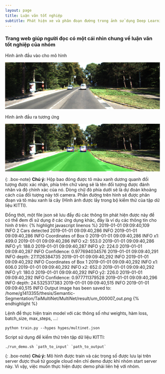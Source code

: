 ```yaml
---
layout: page
title: Luận văn tốt nghiệp
subtitle: Phát hiện xe và phân đoạn đường trong ảnh sử dụng Deep Learning
---
```


### Trang web giúp người đọc có một cái nhìn chung về luận văn tốt nghiệp của nhóm

Hình ảnh đầu vào cho mô hình

![Crepe](/img/um_000007.png)

Hình ảnh đầu ra tương ứng  

![Crepe](/img/um_000007_out.png)

{: .box-note}
**Chú ý:** Hộp bao đóng được tô màu xanh dương quanh đối tượng được xác nhận, phía trên chữ vàng sẽ là tên đối tượng được đánh nhãn và độ chính xác của nó. Dòng chữ đỏ phía dưới sẽ là dự đoán khoảng cách của đối tượng này tới camera. Phần đường trên hình sẽ được phân đoạn và tô màu xanh lá cây (Hình ảnh được lấy trong bộ kiểm thử của tập dữ liệu KITTI).


Đồng thời, một file json sẽ lưu đầy đủ các thông tin phát hiện được này để có thể đem đi sử dụng ở các ứng dụng khác, đây là ví dụ các thông tin cho hình ở trên:
{% highlight javascript linenos %}
2019-01-01 09:09:40,109 INFO 2 Cars detected
2019-01-01 09:09:40,286 INFO 
2019-01-01 09:09:40,286 INFO Coordinates of Box 0
2019-01-01 09:09:40,286 INFO     x1: 499.0
2019-01-01 09:09:40,286 INFO     x2: 553.0
2019-01-01 09:09:40,286 INFO     y1: 188.0
2019-01-01 09:09:40,287 INFO     y2: 224.0
2019-01-01 09:09:40,287 INFO     Confidence: 0.977694034576
2019-01-01 09:09:40,291 INFO     depth: 27.1126384735
2019-01-01 09:09:40,292 INFO 
2019-01-01 09:09:40,292 INFO Coordinates of Box 1
2019-01-01 09:09:40,292 INFO     x1: 606.0
2019-01-01 09:09:40,292 INFO     x2: 652.0
2019-01-01 09:09:40,292 INFO     y1: 180.0
2019-01-01 09:09:40,292 INFO     y2: 226.0
2019-01-01 09:09:40,292 INFO     Confidence: 0.977711379528
2019-01-01 09:09:40,296 INFO     depth: 24.5325317383
2019-01-01 09:09:40,515 INFO 
2019-01-01 09:09:40,515 INFO Output image has been saved to:
/home/g1413355/thesis/Semantic-Segmentation/TaiMultiNet/MultiNet/result/um_000007_out.png
{% endhighlight %}

Lệnh để thực hiện train model với các thông số như weights, hàm loss, batch_size, max_steps, ...:
```
python train.py --hypes hypes/multinet.json
```

Script sử dụng để kiểm thử trên tập dữ liệu KITTI:
```
./run_demo.sh `path_to_input` `path_to_output`
```

{: .box-note}
**Chú ý:** Mô hình được train và các trọng số được lưu lại trên server được thuê từ google cloud nên chỉ demo được khi nhóm start server này. Vì vậy, việc muốn thực hiện được demo phải liên hệ với nhóm.

